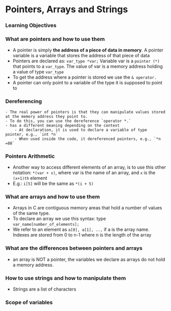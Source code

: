 # Pointers, Arrays and Strings

### **Learning Objectives**

### What are pointers and how to use them
- A pointer is simply **the address of a piece of data in memory**. A pointer variable is a variable that stores the address of that piece of data
- Pointers are declared as: `var_type *var;` Variable var is a `pointer (*)` that points to a `var_type`. The value of var is a memory address holding a value of type `var_type`
- To get the address where a pointer is stored we use the `& operator.`
- A pointer can only point to a variable of the type it is supposed to point to
### **Dereferencing**
	- The real power of pointers is that they can manipulate values stored at the memory address they point to. 
	- To do this, you can use the dereference `operator *.`
	- has a different meaning depending on the context
		- At declaration, it is used to declare a variable of type pointer, e.g., `int *n`
		- When used inside the code, it dereferenced pointers, e.g., `*n =88`
### **Pointers Arithmetic**
- Another way to access different elements of an array, is to use this other notation: `*(var + x)`, where var is the name of an array, and `x` is the `(x+1)th` element
- E.g.: `i[5]` will be the same as `*(i + 5)`

### What are arrays and how to use them
- Arrays in C are contiguous memory areas that hold a number of values of the same type.
- To declare an array we use this syntax: type `var_name[number_of_elements];`
- We refer to an element as `a[0], a[1], ..,` if a is the array name. Indexes are stored from 0 to n-1 where n is the length of the array

### What are the differences between pointers and arrays
- an array is NOT a pointer, the variables we declare as arrays do not hold a memory address.

### How to use strings and how to manipulate them
- Strings are a list of characters

### Scope of variables
